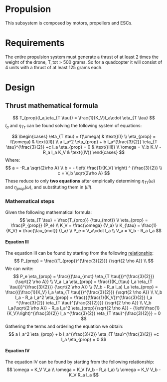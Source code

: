 # Propulsion
This subsystem is composed by motors, propellers and ESCs.

# Requirements
The entire propulsion system must generate a thrust of at least 2 times the
weight of the drone, T_tot > 500 grams. So for a quadcopter it will consist of
4 units with a thrust of at least 125 grams each.

# Design

## Thrust mathematical formula

$$
T_{prop}(I_a,\eta_{T \tau}) = \frac{1}{K_V}I_a\cdot \eta_{T \tau}
$$
$I_a$ and $\eta_{T \tau}$ can be found solving the following system of equations:

$$
\begin{cases}
\eta_{T \tau} = f(\omega) & \text{(I)} \\
\eta_{prop} = f(\omega) & \text{(II)} \\
a I_a^2 \eta_{prop} + b I_a^{\frac{3}{2}} \eta_{T \tau}^{\frac{3}{2}} +c I_a \eta_{prop} = 0 & \text{(III)} \\
\omega =  V_b K_V - R_a I_a K_V & \text{(IV)}
\end{cases}
$$
Where:
$$
a = -R_a \sqrt{2\rho A} \\
b = - \left( \frac{1}{K_V} \right) ^ {\frac{3}{2}} \\
c = V_b  \sqrt{2\rho A}
$$
These reduce to only **two equations** after empirically determining $\eta_{T \tau}(\omega)$ and $\eta_{prop}(\omega)$, and substituting them in $(III)$.

### Mathematical steps
Given the following mathematical formula:
$$
\eta_{T \tau} = \frac{T_{prop}} {\tau_{mot}} \\
\eta_{prop} = \frac{P_{prop}} {P_e} \\
K_V = \frac{\omega} {V_a} \\
K_{\tau} = \frac{1} {K_V} = \frac{\tau_{mot}} {I_a} \\
P_e = V_a\cdot I_a \\
V_a = V_b - R_a I_a
$$

#### Equation III

The equation III can be found by starting from the following [relationship](https://uav.jreyn.net/quadcopter-design/step-3-static-thrust-and-power):
$$
P_{prop} = \frac{{T_{prop}}^{\frac{3}{2}}} {\sqrt{2 \rho A}} \\
$$
We can write:
$$
P_e \eta_{prop} = \frac{{(\tau_{mot} \eta_{T \tau)}}^{\frac{3}{2}}} {\sqrt{2 \rho A}} \\
V_a I_a \eta_{prop} = \frac{{(K_{\tau} I_a \eta_{T \tau)}}^{\frac{3}{2}}} {\sqrt{2 \rho A}} \\
(V_b - R_a I_a) I_a \eta_{prop} = \frac{{(\frac{1}{K_V} I_a \eta_{T \tau)}}^{\frac{3}{2}}} {\sqrt{2 \rho A}} \\
V_b I_a - R_a I_a^2 \eta_{prop} = \frac{{(\frac{1}{K_V})^{\frac{3}{2}} I_a ^{\frac{3}{2}} \eta_{T \tau}^{\frac{3}{2}}}} {\sqrt{2 \rho A}} \\
V_b I_a{\sqrt{2 \rho A}} - R_a I_a^2 \eta_{prop}{\sqrt{2 \rho A}} - {\left(\frac{1}{K_V}\right)^{\frac{3}{2}} I_a ^{\frac{3}{2}} \eta_{T \tau}^{\frac{3}{2}}} = 0
$$
Gathering the terms and ordering the equation we obtain:
$$
a I_a^2 \eta_{prop} + b I_a^{\frac{3}{2}} \eta_{T \tau}^{\frac{3}{2}} +c I_a \eta_{prop} = 0
$$

#### Equation IV

The equation IV can be found by starting from the following relationship:
$$
\omega = K_V V_a \\
\omega = K_V (V_b - R_a I_a) \\
\omega = K_V V_b - K_V R_a I_a
$$


